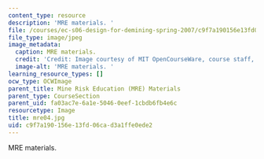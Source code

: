 ```yaml
---
content_type: resource
description: 'MRE materials. '
file: /courses/ec-s06-design-for-demining-spring-2007/c9f7a190156e13fd06cad3a1ffe0ede2_mre04.jpg
file_type: image/jpeg
image_metadata:
  caption: MRE materials.
  credit: 'Credit: Image courtesy of MIT OpenCourseWare, course staff, and students.'
  image-alt: 'MRE materials. '
learning_resource_types: []
ocw_type: OCWImage
parent_title: Mine Risk Education (MRE) Materials
parent_type: CourseSection
parent_uid: fa03ac7e-6a1e-5046-0eef-1cbdb6fb4e6c
resourcetype: Image
title: mre04.jpg
uid: c9f7a190-156e-13fd-06ca-d3a1ffe0ede2
---
```

MRE materials. 

